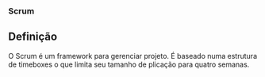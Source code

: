 ### Scrum

## Definição
O Scrum é um framework para gerenciar projeto. É baseado numa estrutura de timeboxes o que limita seu tamanho de plicação para quatro semanas. 

<teste>